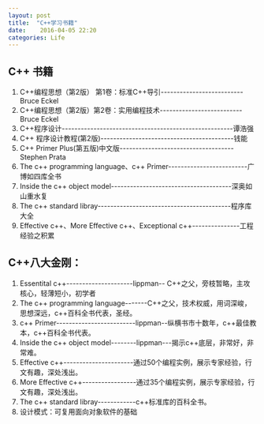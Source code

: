 ```yaml
---
layout: post
title:  "C++学习书籍"
date:    2016-04-05 22:20
categories: Life
---
```


## C++ 书籍

1. C++编程思想（第2版） 第1卷：标准C++导引--------------------------Bruce Eckel
2. C++编程思想（第2版）第2卷：实用编程技术--------------------------Bruce Eckel
3. C++程序设计------------------------------------------------------谭浩强
4. C++ 程序设计教程(第2版)------------------------------------------钱能
5. C++ Primer Plus(第五版)中文版------------------------------------Stephen Prata
6. The c++ programming language、c++ Primer-------------------------广博如四库全书
7. Inside the c++ object model--------------------------------------深奥如山重水复
8. The c++ standard libray------------------------------------------程序库大全
9. Effective c++、More Effective c++、Exceptional c++---------------工程经验之积累

## C++八大金刚：
1. Essentital c++---------------------lippman-- C++之父，旁枝暂略，主攻核心，轻薄短小，初学者
2. The c++ programming language-------C++之父，技术权威，用词深峻，思想深远，c++百科全书代表，圣经。
3. c++ Primer-------------------------lippman--纵横书市十数年，c++最佳教本，c++百科全书代表。
4. Inside the c++ object model--------lippman---揭示c++底层，非常好，非常难。
5. Effective c++----------------------通过50个编程实例，展示专家经验，行文有趣，深处浅出。
6. More Effective c++-----------------通过35个编程实例，展示专家经验，行文有趣，深处浅出。
7. The c++ standard libray------------c++标准库的百科全书。
8. 设计模式：可复用面向对象软件的基础
